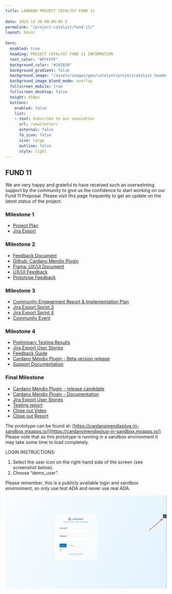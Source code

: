 ```yaml
---
title: LANDANO PROJECT CATALYST FUND 11

date: 2023-12-30 00:00:00 Z
permalink: "/project-catalyst/fund-11/"
layout: basic

hero:
  enabled: true
  heading: PROJECT CATALYST FUND 11 INFORMATION
  text_color: "#FFFFFF"
  background_color: "#1d2830"
  background_gradient: false
  background_image: "/assets/images/gen/catalyst/projectcatalyst_header.png"
  background_image_blend_mode: overlay
  fullscreen_mobile: true
  fullscreen_desktop: false
  height: 450px
  buttons:
    enabled: false
    list:
    - text: Subscribe to our newsletter
      url: /newsletter/
      external: false
      fa_icon: false
      size: large
      outline: false
      style: light
---
```


## FUND 11

We are very happy and grateful to have received such an overwelming support by the community to give us the confidence to start working on our Fund 11 Proposal. Please visit this page frequently to get an update on the latest status of the project.

### Milestone 1
* [Project Plan](/assets/downloads/2024/04/landano-fund-11-project-plan.pdf)
* [Jira Export](/assets/downloads/2024/05/20240513%20Cardano%20Mendix%20Plug-in%20Jira%20Export.pdf)


### Milestone 2
* [Feedback Document](/assets/downloads/2024/08/240827-Milestone-2-Feedback.pdf)
* [Github: Cardano Mendix Plugin](https://github.com/landano/cardano-mx-plugin)
* [Figma: UX/UI Document](https://www.figma.com/design/PorVRzst44LFr2f7UBAHv0/Cardano-Mendix-Plug-in?node-id=0-1&t=W1dKg07ZuCpiLhlv-1)
* [UX/UI Feedback](/assets/downloads/2024/08/Cardano-Mendix-Plug-in.xlsx)
* [Prototype Feedback](/assets/downloads/2024/08/FeedbackOverview.csv)

### Milestone 3
* [Community Engagement Report & Implementation Plan](/assets/downloads/2025/01/Community-Engagement-Report-Implementation-Plan.pdf)
* [Jira Export Sprint 3](/assets/downloads/2025/01/Jira-Export-Sprint-3.xlsx)
* [Jira Export Sprint 4](/assets/downloads/2025/01/Jira-Export-Sprint-4.xlsx)
* [Community Event](https://youtu.be/p0Wsp-OVuho)

### Milestone 4
* [Preliminary Testing Results](/assets/downloads/2025/03/Preliminary-Testing-Documentation.pdf)
* [Jira Export User Stories](/assets/downloads/2025/03/Jira-Export-Sprint4-Milestone4.pdf)
* [Feedback Guide](/assets/downloads/2025/03/Feedback-Collection-Methods.pdf)
* [Cardano Mendix Plugin - Beta version release](https://github.com/landano/cardano-mx-plugin/releases/tag/20250324-Milestone4)
* [Support Documentation](/assets/downloads/2025/03/Support-Documentation.pdf)

### Final Milestone
* [Cardano Mendix Plugin - release candidate](https://github.com/landano/cardano-mx-plugin/releases/tag/release-candidate)
* [Cardano Mendix Plugin - Documentation](https://docs.landano.io/d/cardano-mendix-plugin)
* [Jira Export User Stories](/assets/downloads/2025/04/cardano-mendix-plugin--all-stories.pdf)
* [Testing report](/assets/downloads/2025/04/cardano-mendix-plugin--release-candidate-testing-documentation.pdf)
* [Close out Video](https://youtu.be/WWK3RIXOBKI)
* [Close out Report](/assets/downloads/2025/04/2504-1100061-closeout-report.pdf)


The prototype can be found at: [https://cardanomendixplug-in-sandbox.mxapps.io/](https://cardanomendixplug-in-sandbox.mxapps.io/)  
Please note that as this prototype is running in a sandbox environment it may take some time to load completely.

LOGIN INSTRUCTIONS:
1. Select the user icon on the right-hand side of the screen (see screenshot below). 
2. ⁠Choose “demo_user”. 

Please remember, this is a publicly available login and sandbox environment, so only use test ADA and never use real ADA.

![Sandbox User Login](/assets/downloads/2025/04/sandbox-user.png)